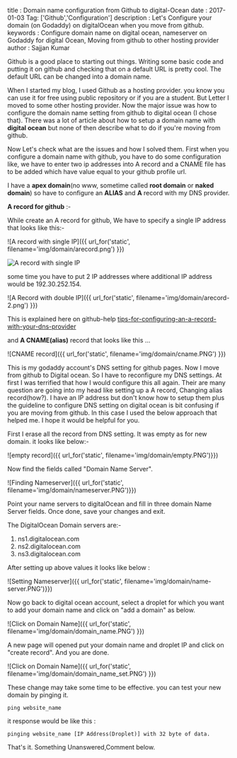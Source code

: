 title : Domain name configuration from Github to digital-Ocean
date : 2017-01-03
Tag: ['Github','Configuration']
description : Let's Configure your domain (on Godaddy) on digitalOcean when you move from github. 
keywords : Configure domain name on digital ocean, nameserver on Godaddy for digital Ocean, Moving from github to other hosting provider 
author : Sajjan Kumar


Github is a good place to starting out things. Writing some basic code and putting it on github and checking that on a default URL is pretty cool. The default URL can be changed into a domain name.

When I started my blog, I used Github as a hosting provider. you know you can use it for free using public repository or if you are a student. But Letter I moved to some other hosting provider. Now the major issue was how to configure the domain name setting from github to digital ocean (I chose that). There was a lot of article about how to setup a domain name with **digital ocean** but none of then describe what to do if you're moving from github.

Now Let's check what are the issues and how I solved them.
First when you configure a domain name with github, you have to do some configuration like, we have to enter two ip addresses into A record and a CNAME file has to be added which have value equal to your github profile url.

I have a **apex domain**(no www, sometime called **root domain** or **naked domain**) so have to configure an **ALIAS** and **A** record with my DNS provider.

**A record for github** :-

While create an A record for github, We have to specify a single IP address that looks like this:-


![A record with single IP]({{ url_for('static', filename='img/domain/arecord.png') }})

![A record with single IP](E:\python\post\domain\arecord.PNG)

some time you have to put 2 IP addresses where additional IP address would be 192.30.252.154.

![A Record with double IP]({{ url_for('static', filename='img/domain/arecord-2.png') }})

This is explained here on github-help <a href="https://help.github.com/articles/tips-for-configuring-an-a-record-with-your-dns-provider/">tips-for-configuring-an-a-record-with-your-dns-provider </a>

and **A CNAME(alias)** record that looks like this ...

![CNAME record]({{ url_for('static', filename='img/domain/cname.PNG') }})


This is my godaddy account's DNS setting for github pages. Now I move from github to Digital ocean. So I have to reconfigure my DNS settings. At first I  was terrified that how I would configure this all again. Their are many question are going into my head like setting up a A record, Changing alias record(how?). I have an IP address but don't know how to setup them plus the guideline to configure DNS setting on digital ocean is bit confusing if you are moving from github. In this case I used the below approach that helped me. I hope it would be helpful for you.

First I erase all the record from DNS setting. It was empty as for new domain. it looks like below:-

![empty record]({{ url_for('static', filename='img/domain/empty.PNG')}})

Now find the fields called "Domain Name Server". 

![Finding Nameserver]({{ url_for('static', filename='img/domain/nameserver.PNG')}})

Point your name servers to digitalOcean and fill in three domain Name Server fields. Once done, save your changes and exit.

The DigitalOcean Domain servers are:-

1. ns1.digitalocean.com
2. ns2.digitalocean.com
3. ns3.digitalocean.com

After setting up above values it looks like below :


![Setting Nameserver]({{ url_for('static', filename='img/domain/name-server.PNG')}})	


Now go back to digital ocean account, select a droplet for which you want to add your domain name and click on "add a domain" as below.

![Click on Domain Name]({{ url_for('static', filename='img/domain/domain_name.PNG') }})

A new page will opened put your domain name and droplet IP and click on "create record". And you are done.

![Click on Domain Name]({{ url_for('static', filename='img/domain/domain_name_set.PNG') }})

These change may take some time to be effective. you can test your new domain by pinging it.  

	ping website_name 

it response would be like this :
	
	pinging website_name [IP Address(Droplet)] with 32 byte of data.

That's it.
Something Unanswered,Comment below.
